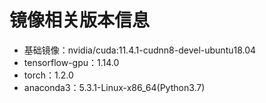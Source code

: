 # 镜像相关版本信息
- 基础镜像：nvidia/cuda:11.4.1-cudnn8-devel-ubuntu18.04
- tensorflow-gpu：1.14.0
- torch：1.2.0
- anaconda3：5.3.1-Linux-x86_64(Python3.7)
